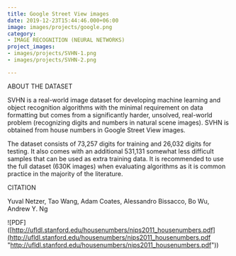 ```yaml
---
title: Google Street View images
date: 2019-12-23T15:44:46.000+06:00
image: images/projects/google.png
category:
- IMAGE RECOGNITION (NEURAL NETWORKS)
project_images:
- images/projects/SVHN-1.png
- images/projects/SVHN-2.png

---
```

ABOUT THE DATASET

SVHN is a real-world image dataset for developing machine learning and object recognition algorithms with the minimal requirement on data formatting but comes from a significantly harder, unsolved, real-world problem (recognizing digits and numbers in natural scene images). SVHN is obtained from house numbers in Google Street View images.

The dataset consists of 73,257 digits for training and 26,032 digits for testing. It also comes with an additional 531,131 somewhat less difficult samples that can be used as extra training data. It is recommended to use the full dataset (630K images) when evaluating algorithms as it is common practice in the majority of the literature.

CITATION

Yuval Netzer, Tao Wang, Adam Coates, Alessandro Bissacco, Bo Wu, Andrew Y. Ng

!\[PDF\]([http://ufldl.stanford.edu/housenumbers/nips2011_housenumbers.pdf](http://ufldl.stanford.edu/housenumbers/nips2011_housenumbers.pdf "http://ufldl.stanford.edu/housenumbers/nips2011_housenumbers.pdf")) 